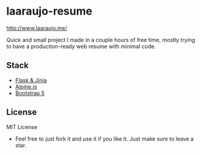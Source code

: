 # laaraujo-resume

http://www.laaraujo.me/

Quick and small project I made in a couple hours of free time, mostly trying to have a production-ready web resume with minimal code.

## Stack

* [Flask & Jinja](https://flask.palletsprojects.com/en/2.0.x/)
* [Alpine.js](https://alpinejs.dev/)
* [Bootstrap 5](https://getbootstrap.com/)

## License

MIT License

* Feel free to just fork it and use it if you like it. Just make sure to leave a star.